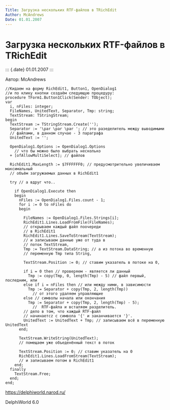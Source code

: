 ```yaml
---
Title: Загрузка нескольких RTF-файлов в TRichEdit
Author: McAndrews
Date: 01.01.2007
---
```



Загрузка нескольких RTF-файлов в TRichEdit
==========================================

::: {.date}
01.01.2007
:::

Автор: McAndrews

     
    //Кидаем на форму RichEdit1, Button1, OpenDialog1
    //и по клику кнопки создаём следующую процедуру:
    procedure TForm1.Button1Click(Sender: TObject);
    var
      i, nFiles: integer;
      FileNames, UnitedText, Separator, Tmp: string;
      TextStream: TStringStream;
    begin
      TextStream := TStringStream.Create('');
      Separator := '\par \par \par '; // это разеделитель между выводимыми
      // файлами, в данном случае - 3 параграфа
      UnitedText := '';
     
      OpenDialog1.Options := OpenDialog1.Options
        // что бы можно было выбрать несколько
      + [ofAllowMultiSelect]; // файлов
     
      RichEdit1.MaxLength := $7FFFFFF0; // предусмотрительно увеличиваем максимальный
      // объём загружаемых данных в RichEdit1
     
      try // а вдруг что..
     
        if OpenDialog1.Execute then
        begin
          nFiles := OpenDialog1.Files.count - 1;
          for i := 0 to nFiles do
          begin
     
            FileNames := OpenDialog1.Files.Strings[i];
            RichEdit1.Lines.LoadFromFile(FileNames);
            // открываем каждый файл поочереди
            // в RichEdit1
            RichEdit1.Lines.SaveToStream(TextStream);
            // и записываем данные уже от туда в
            // поток TextStream,
            Tmp := TextStream.DataString; // а из потока во временную
            // переменную Tmp типа String,
     
            TextStream.Position := 0; // ставим указатель в потоке на 0,
     
            if i = 0 then // проверяем - является ли данный
              Tmp := copy(Tmp, 0, length(Tmp) - 5) // файл первый, последним, или
            else if i = nFiles then // или между ними, в зависимости
              Tmp := Separator + copy(Tmp, 2, length(Tmp))
                // от этого удаляем управляющие
            else // символы начала или окончания
              Tmp := Separator + copy(Tmp, 2, length(Tmp) - 5);
                //  RTF-файла и всталяем разделитель.
            // дело в том, что каждый RTF-файл
            // начинаетcz c символа '{' и заканчивается '}'.
            UnitedText := UnitedText + Tmp; // записываем всё в переменную UnitedText
          end;
     
          TextStream.WriteString(UnitedText);
          // помещаем уже объеденённый текст в поток
     
          TextStream.Position := 0; // ставим указатель на 0
          RichEdit1.Lines.LoadFromStream(TextStream);
          // и записываем потом в RichEdit1
        end;
      finally
        TextStream.Free;
      end;
    end;

<https://delphiworld.narod.ru/>

DelphiWorld 6.0
